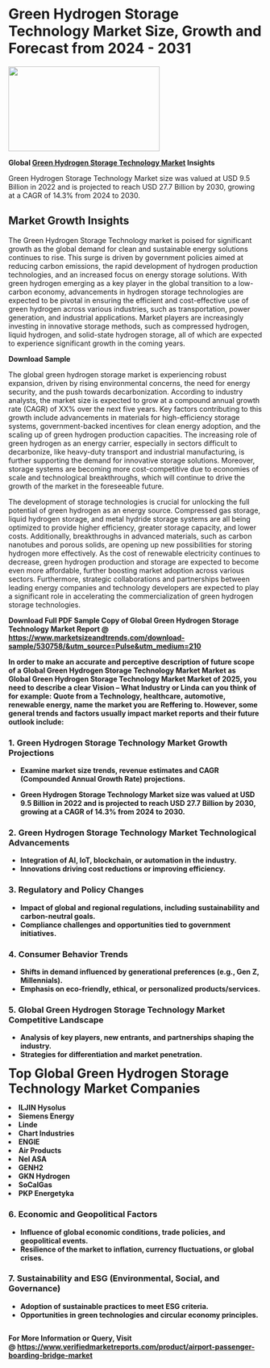 <H1>Green Hydrogen Storage Technology Market Size, Growth and Forecast from 2024 - 2031</H1><img class="aligncenter size-medium wp-image-584254" src="https://thirdeyenews.in/wp-content/uploads/2024/09/Global-Market-Research-300x168.jpeg" alt="" width="300" height="168" /><p><strong>Global&nbsp;<a href="https://www.marketsizeandtrends.com/download-sample/530758/&amp;utm_source=Pulse&amp;utm_medium=210">Green Hydrogen Storage Technology Market</a> Insights</strong></p><p>Green Hydrogen Storage Technology Market size was valued at USD 9.5 Billion in 2022 and is projected to reach USD 27.7 Billion by 2030, growing at a CAGR of 14.3% from 2024 to 2030.</p><p><h2>Market Growth Insights</h2> <p>The Green Hydrogen Storage Technology market is poised for significant growth as the global demand for clean and sustainable energy solutions continues to rise. This surge is driven by government policies aimed at reducing carbon emissions, the rapid development of hydrogen production technologies, and an increased focus on energy storage solutions. With green hydrogen emerging as a key player in the global transition to a low-carbon economy, advancements in hydrogen storage technologies are expected to be pivotal in ensuring the efficient and cost-effective use of green hydrogen across various industries, such as transportation, power generation, and industrial applications. Market players are increasingly investing in innovative storage methods, such as compressed hydrogen, liquid hydrogen, and solid-state hydrogen storage, all of which are expected to experience significant growth in the coming years.</p> <p><strong>Download Sample</strong></p> <p>The global green hydrogen storage market is experiencing robust expansion, driven by rising environmental concerns, the need for energy security, and the push towards decarbonization. According to industry analysts, the market size is expected to grow at a compound annual growth rate (CAGR) of XX% over the next five years. Key factors contributing to this growth include advancements in materials for high-efficiency storage systems, government-backed incentives for clean energy adoption, and the scaling up of green hydrogen production capacities. The increasing role of green hydrogen as an energy carrier, especially in sectors difficult to decarbonize, like heavy-duty transport and industrial manufacturing, is further supporting the demand for innovative storage solutions. Moreover, storage systems are becoming more cost-competitive due to economies of scale and technological breakthroughs, which will continue to drive the growth of the market in the foreseeable future.</p> <p>The development of storage technologies is crucial for unlocking the full potential of green hydrogen as an energy source. Compressed gas storage, liquid hydrogen storage, and metal hydride storage systems are all being optimized to provide higher efficiency, greater storage capacity, and lower costs. Additionally, breakthroughs in advanced materials, such as carbon nanotubes and porous solids, are opening up new possibilities for storing hydrogen more effectively. As the cost of renewable electricity continues to decrease, green hydrogen production and storage are expected to become even more affordable, further boosting market adoption across various sectors. Furthermore, strategic collaborations and partnerships between leading energy companies and technology developers are expected to play a significant role in accelerating the commercialization of green hydrogen storage technologies.</p> <p><strong></p><p><span class=""><strong>Download Full PDF Sample Copy of Global Green Hydrogen Storage Technology Market Report</strong> @ <a href="https://www.marketsizeandtrends.com/download-sample/530758/&amp;utm_source=Pulse&amp;utm_medium=210" target="_blank">https://www.marketsizeandtrends.com/download-sample/530758/&amp;utm_source=Pulse&amp;utm_medium=210</a></span></p><p>In order to make an accurate and perceptive description of future scope of a Global&nbsp;Green Hydrogen Storage Technology Market Market as Global&nbsp;Green Hydrogen Storage Technology Market Market of 2025, you need to describe a clear Vision &ndash; What Industry or Linda can you think of for example: Quote from a Technology, healthcare, automotive, renewable energy, name the market you are Reffering to. However, some general trends and factors usually impact market reports and their future outlook include:</p><h3>1.&nbsp;<strong>Green Hydrogen Storage Technology Market Growth Projections</strong></h3><ul><li>Examine market size trends, revenue estimates and CAGR (Compounded Annual Growth Rate) projections.</li><li><p>Green Hydrogen Storage Technology Market size was valued at USD 9.5 Billion in 2022 and is projected to reach USD 27.7 Billion by 2030, growing at a CAGR of 14.3% from 2024 to 2030.</p></li></ul><h3>2.&nbsp;<strong>Green Hydrogen Storage Technology Market Technological Advancements</strong></h3><ul><li>Integration of AI, IoT, blockchain, or automation in the industry.</li><li>Innovations driving cost reductions or improving efficiency.</li></ul><h3>3.&nbsp;<strong>Regulatory and Policy Changes</strong></h3><ul><li>Impact of global and regional regulations, including sustainability and carbon-neutral goals.</li><li>Compliance challenges and opportunities tied to government initiatives.</li></ul><h3>4.&nbsp;<strong>Consumer Behavior Trends</strong></h3><ul><li>Shifts in demand influenced by generational preferences (e.g., Gen Z, Millennials).</li><li>Emphasis on eco-friendly, ethical, or personalized products/services.</li></ul><h3>5.&nbsp;<strong>Global Green Hydrogen Storage Technology Market Competitive Landscape</strong></h3><ul><li>Analysis of key players, new entrants, and partnerships shaping the industry.</li><li>Strategies for differentiation and market penetration.</li></ul><p data-pm-slice="1 1 []"><span style="color: inherit; font-family: inherit; font-size: 25px;">Top Global Green Hydrogen Storage Technology Market Companies</span></p><div class="" data-test-id=""><p><li>ILJIN Hysolus</li><li> Siemens Energy</li><li> Linde</li><li> Chart Industries</li><li> ENGIE</li><li> Air Products</li><li> Nel ASA</li><li> GENH2</li><li> GKN Hydrogen</li><li> SoCalGas</li><li> PKP Energetyka</li></p></div><h3>6.&nbsp;<strong>Economic and Geopolitical Factors</strong></h3><ul><li>Influence of global economic conditions, trade policies, and geopolitical events.</li><li>Resilience of the market to inflation, currency fluctuations, or global crises.</li></ul><h3>7.&nbsp;<strong>Sustainability and ESG (Environmental, Social, and Governance)</strong></h3><ul><li>Adoption of sustainable practices to meet ESG criteria.</li><li>Opportunities in green technologies and circular economy principles.</li></ul><h2><strong style="font-size: 14px;">For More Information or Query, Visit @&nbsp;</strong><a style="background-color: #ffffff; font-size: 14px;" href="https://www.marketsizeandtrends.com/report/green-hydrogen-storage-technology-market/" target="_blank">https://www.verifiedmarketreports.com/product/airport-passenger-boarding-bridge-market</a></h2>

